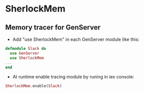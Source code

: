 # SherlockMem

## Memory tracer for GenServer 

- Add "use SherlockMem" in each GenServer module like this:

```elixir
defmodule Slack do
  use GenServer
  use SherlockMem
...
end

```

- At runtime enable tracing module by runing in iex console:

```elixir
SherlockMem.enable(Slack)
```
